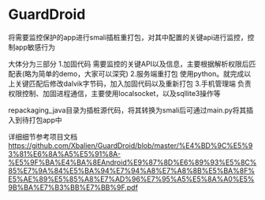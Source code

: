 GuardDroid
==========
将需要监控保护的app进行smali插桩重打包，对其中配置的关键api进行监控，控制app敏感行为

大体分为三部分
1.加固代码
需要监控的关键API以及信息，主要根据解析权限后匹配表(略为简单的demo，大家可以深究)
2.服务端重打包
使用python。就完成以上关键匹配后修改dalvik字节码，加入加固代码以及重新打包
3.手机管理端
负责权限控制、加固进程通信，主要使用localsocket，以及sqllite3操作等

repackaging_java目录为插桩源代码，将其转换为smali后可通过main.py将其插入到待打包app中

详细细节参考项目文档 https://github.com/Xbalien/GuardDroid/blob/master/%E4%BD%9C%E5%93%81%E6%8A%A5%E5%91%8A-%E5%9F%BA%E4%BA%8EAndroid%E9%87%8D%E6%89%93%E5%8C%85%E7%9A%84%E5%BA%94%E7%94%A8%E7%A8%8B%E5%BA%8F%E5%AE%89%E5%85%A8%E7%AD%96%E7%95%A5%E5%8A%A0%E5%9B%BA%E7%B3%BB%E7%BB%9F.pdf
